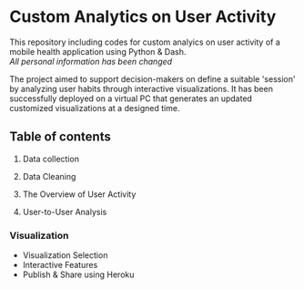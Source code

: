 
# Custom Analytics on User Activity
This repository including codes for custom analyics on user activity of a mobile health application using Python & Dash.  
*All personal information has been changed*  

The project aimed to support decision-makers on define a suitable 'session' by analyzing user habits through interactive visualizations. It has been successfully deployed on a virtual PC that generates an updated customized visualizations at a designed time.



## Table of contents  
1. Data collection

2. Data Cleaning

3. The Overview of User Activity

4. User-to-User Analysis

### Visualization 
- Visualization Selection
- Interactive Features
- Publish & Share using Heroku
